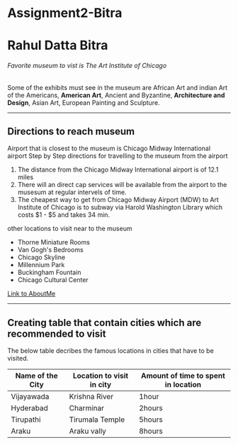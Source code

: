 # Assignment2-Bitra
# Rahul Datta Bitra
###### Favorite museum to vist is The Art Institute of Chicago
Some of the exhibits must see in the museum are African Art and indian Art of the Americans, **American Art**, Ancient and Byzantine, **Architecture and Design**, Asian Art, European Painting and Sculpture.

-----------------------------------
 ## Directions to reach museum
 Airport that is closest to the museum is Chicago Midway International airport
 Step by Step directions for travelling to the museum from the airport
 1. The distance from the Chicago Midway International airport is of 12.1 miles
 2. There will an direct cap services will be available from the airport to the musesum at regular intervels of time.
 3. The cheapest way to get from Chicago Midway Airport (MDW) to Art Institute of Chicago is to subway via Harold Washington Library which costs $1 - $5 and takes 34 min.

other locations to visit near to the museum 
 * Thorne Miniature Rooms
 * Van Gogh's Bedrooms
 * Chicago Skyline
 * Millennium Park
 * Buckingham Fountain
 * Chicago Cultural Center

 [Link to AboutMe](https://github.com/Rahuldatta293/Assignment2-Bitra/blob/main/AboutMe.md)

*****

## Creating table that contain cities which are recommended to visit

The below table decribes the famous locations in cities that have to be visited.

| Name of the City | Location to visit in city | Amount of time to spent in location |
| ---------------- | ------------------------- | ----------------------------------- |
| Vijayawada       | Krishna River             |           1hour                     |
| Hyderabad        | Charminar                 |           2hours                    |
| Tirupathi        | Tirumala Temple           |           5hours                    |
| Araku            | Araku vally               |           8hours                    |
